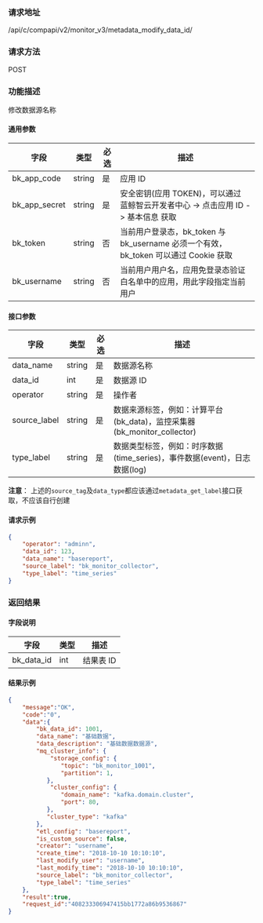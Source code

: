 
### 请求地址

/api/c/compapi/v2/monitor_v3/metadata_modify_data_id/



### 请求方法

POST


### 功能描述

修改数据源名称



#### 通用参数

| 字段 | 类型 | 必选 |  描述 |
|-----------|------------|--------|------------|
| bk_app_code  |  string    | 是 | 应用 ID     |
| bk_app_secret|  string    | 是 | 安全密钥(应用 TOKEN)，可以通过 蓝鲸智云开发者中心 -&gt; 点击应用 ID -&gt; 基本信息 获取 |
| bk_token     |  string    | 否 | 当前用户登录态，bk_token 与 bk_username 必须一个有效，bk_token 可以通过 Cookie 获取 |
| bk_username  |  string    | 否 | 当前用户用户名，应用免登录态验证白名单中的应用，用此字段指定当前用户 |

#### 接口参数

| 字段           | 类型   | 必选 | 描述        |
| -------------- | ------ | ---- | ----------- |
| data_name     | string | 是   | 数据源名称 |
| data_id     | int | 是   | 数据源 ID |
| operator | string | 是 | 操作者 |
| source_label | string | 是 | 数据来源标签，例如：计算平台(bk_data)，监控采集器(bk_monitor_collector) |
| type_label | string | 是 | 数据类型标签，例如：时序数据(time_series)，事件数据(event)，日志数据(log) | 

**注意**： 上述的`source_tag`及`data_type`都应该通过`metadata_get_label`接口获取，不应该自行创建 


#### 请求示例

```json
{ 
    "operator": "adminn",
    "data_id": 123,
	"data_name": "basereport",
	"source_label": "bk_monitor_collector",
	"type_label": "time_series"
}
```

### 返回结果

#### 字段说明

| 字段                | 类型   | 描述     |
| ------------------- | ------ | -------- |
| bk\_data_id | int | 结果表 ID |

#### 结果示例

```json
{
    "message":"OK",
    "code":"0",
    "data":{
    	"bk_data_id": 1001,
    	"data_name": "基础数据",
    	"data_description": "基础数据数据源",
    	"mq_cluster_info": {
    		"storage_config": {
	           "topic": "bk_monitor_1001",
	           "partition": 1,
	       },
    		"cluster_config": {
               "domain_name": "kafka.domain.cluster",
               "port": 80,
           },
           "cluster_type": "kafka"
    	},
    	"etl_config": "basereport",
    	"is_custom_source": false,
    	"creator": "username",
    	"create_time": "2018-10-10 10:10:10",
    	"last_modify_user": "username",
    	"last_modify_time": "2018-10-10 10:10:10",
    	"source_label": "bk_monitor_collector",
	    "type_label": "time_series"
    },
    "result":true,
    "request_id":"408233306947415bb1772a86b9536867"
}
```